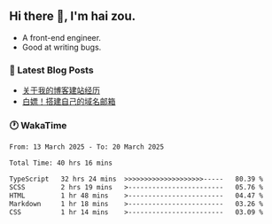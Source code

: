 ## Hi there 👋, I'm hai zou.

- A front-end engineer.
- Good at writing bugs.

### 📖 Latest Blog Posts
<!-- BLOG-POST-LIST:START -->
- [关于我的博客建站经历](https://www.izou.top/2025/01/blog-site-build/)
- [白嫖！搭建自己的域名邮箱](https://www.izou.top/2025/01/domain-mail/)
<!-- BLOG-POST-LIST:END -->

### 🕐 WakaTime
<!--START_SECTION:waka-->

```txt
From: 13 March 2025 - To: 20 March 2025

Total Time: 40 hrs 16 mins

TypeScript   32 hrs 24 mins  >>>>>>>>>>>>>>>>>>>>-----   80.39 %
SCSS         2 hrs 19 mins   >------------------------   05.76 %
HTML         1 hr 48 mins    >------------------------   04.47 %
Markdown     1 hr 18 mins    >------------------------   03.26 %
CSS          1 hr 14 mins    >------------------------   03.09 %
```

<!--END_SECTION:waka-->
